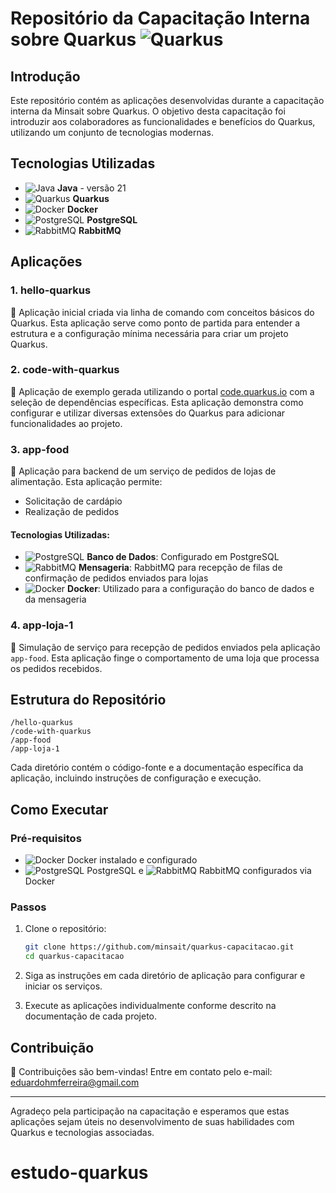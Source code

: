 
# Repositório da Capacitação Interna sobre Quarkus ![Quarkus](https://img.shields.io/badge/Quarkus-2E8B57?logo=quarkus&logoColor=white)

## Introdução

Este repositório contém as aplicações desenvolvidas durante a capacitação interna da Minsait sobre Quarkus. O objetivo desta capacitação foi introduzir aos colaboradores as funcionalidades e benefícios do Quarkus, utilizando um conjunto de tecnologias modernas.

## Tecnologias Utilizadas

- ![Java](https://img.shields.io/badge/Java-21-007396?logo=java&logoColor=white) **Java** - versão 21
- ![Quarkus](https://img.shields.io/badge/Quarkus-2E8B57?logo=quarkus&logoColor=white) **Quarkus**
- ![Docker](https://img.shields.io/badge/Docker-2496ED?logo=docker&logoColor=white) **Docker**
- ![PostgreSQL](https://img.shields.io/badge/PostgreSQL-336791?logo=postgresql&logoColor=white) **PostgreSQL**
- ![RabbitMQ](https://img.shields.io/badge/RabbitMQ-FF6600?logo=rabbitmq&logoColor=white) **RabbitMQ**

## Aplicações

### 1. hello-quarkus

📄 Aplicação inicial criada via linha de comando com conceitos básicos do Quarkus. Esta aplicação serve como ponto de partida para entender a estrutura e a configuração mínima necessária para criar um projeto Quarkus.

### 2. code-with-quarkus

🔧 Aplicação de exemplo gerada utilizando o portal [code.quarkus.io](https://code.quarkus.io) com a seleção de dependências específicas. Esta aplicação demonstra como configurar e utilizar diversas extensões do Quarkus para adicionar funcionalidades ao projeto.

### 3. app-food

🍔 Aplicação para backend de um serviço de pedidos de lojas de alimentação. Esta aplicação permite:
- Solicitação de cardápio
- Realização de pedidos

#### Tecnologias Utilizadas:
- ![PostgreSQL](https://img.shields.io/badge/PostgreSQL-336791?logo=postgresql&logoColor=white) **Banco de Dados**: Configurado em PostgreSQL
- ![RabbitMQ](https://img.shields.io/badge/RabbitMQ-FF6600?logo=rabbitmq&logoColor=white) **Mensageria**: RabbitMQ para recepção de filas de confirmação de pedidos enviados para lojas
- ![Docker](https://img.shields.io/badge/Docker-2496ED?logo=docker&logoColor=white) **Docker**: Utilizado para a configuração do banco de dados e da mensageria

### 4. app-loja-1

🏪 Simulação de serviço para recepção de pedidos enviados pela aplicação `app-food`. Esta aplicação finge o comportamento de uma loja que processa os pedidos recebidos.

## Estrutura do Repositório

```
/hello-quarkus
/code-with-quarkus
/app-food
/app-loja-1
```

Cada diretório contém o código-fonte e a documentação específica da aplicação, incluindo instruções de configuração e execução.

## Como Executar

### Pré-requisitos

- ![Docker](https://img.shields.io/badge/Docker-2496ED?logo=docker&logoColor=white) Docker instalado e configurado
- ![PostgreSQL](https://img.shields.io/badge/PostgreSQL-336791?logo=postgresql&logoColor=white) PostgreSQL e ![RabbitMQ](https://img.shields.io/badge/RabbitMQ-FF6600?logo=rabbitmq&logoColor=white) RabbitMQ configurados via Docker

### Passos

1. Clone o repositório:
    ```bash
    git clone https://github.com/minsait/quarkus-capacitacao.git
    cd quarkus-capacitacao
    ```

2. Siga as instruções em cada diretório de aplicação para configurar e iniciar os serviços.

3. Execute as aplicações individualmente conforme descrito na documentação de cada projeto.

## Contribuição

🤝 Contribuições são bem-vindas! Entre em contato pelo e-mail: eduardohmferreira@gmail.com

---

Agradeço pela participação na capacitação e esperamos que estas aplicações sejam úteis no desenvolvimento de suas habilidades com Quarkus e tecnologias associadas.
# estudo-quarkus
